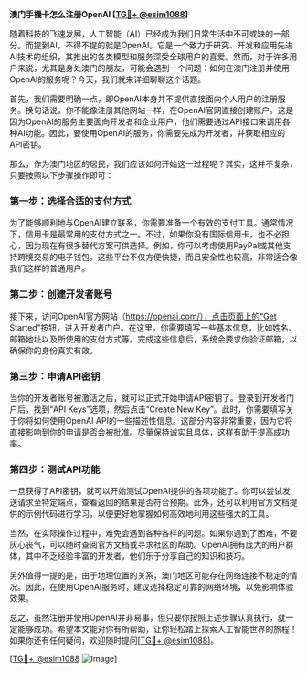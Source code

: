 **澳门手機卡怎么注册OpenAI [[TG💪+ @esim1088](https://t.me/s/esim1088)]**

随着科技的飞速发展，人工智能（AI）已经成为我们日常生活中不可或缺的一部分。而提到AI，不得不提的就是OpenAI。它是一个致力于研究、开发和应用先进AI技术的组织，其推出的各类模型和服务深受全球用户的喜爱。然而，对于许多用户来说，尤其是身处澳门的朋友，可能会遇到一个问题：如何在澳门注册并使用OpenAI的服务呢？今天，我们就来详细聊聊这个话题。

首先，我们需要明确一点，即OpenAI本身并不提供直接面向个人用户的注册服务。换句话说，你不能像注册其他网站一样，在OpenAI官网直接创建账户。这是因为OpenAI的服务主要面向开发者和企业用户，他们需要通过API接口来调用各种AI功能。因此，要使用OpenAI的服务，你需要先成为开发者，并获取相应的API密钥。

那么，作为澳门地区的居民，我们应该如何开始这一过程呢？其实，这并不复杂，只要按照以下步骤操作即可：

### 第一步：选择合适的支付方式

为了能够顺利地与OpenAI建立联系，你需要准备一个有效的支付工具。通常情况下，信用卡是最常用的支付方式之一。不过，如果你没有国际信用卡，也不必担心，因为现在有很多替代方案可供选择。例如，你可以考虑使用PayPal或其他支持跨境交易的电子钱包。这些平台不仅方便快捷，而且安全性也较高，非常适合像我们这样的普通用户。

### 第二步：创建开发者账号

接下来，访问OpenAI官方网站（https://openai.com/），点击页面上的“Get Started”按钮，进入开发者门户。在这里，你需要填写一些基本信息，比如姓名、邮箱地址以及所使用的支付方式等。完成这些信息后，系统会要求你验证邮箱，以确保你的身份真实有效。

### 第三步：申请API密钥

当你的开发者账号被激活之后，就可以正式开始申请API密钥了。登录到开发者门户后，找到“API Keys”选项，然后点击“Create New Key”。此时，你需要填写关于你将如何使用OpenAI API的一些描述性信息。这部分内容非常重要，因为它将直接影响到你的申请是否会被批准。尽量保持诚实且具体，这样有助于提高成功率。

### 第四步：测试API功能

一旦获得了API密钥，就可以开始测试OpenAI提供的各项功能了。你可以尝试发送请求至特定端点，查看返回的结果是否符合预期。此外，还可以利用官方文档提供的示例代码进行学习，以便更好地掌握如何高效地利用这些强大的工具。

当然，在实际操作过程中，难免会遇到各种各样的问题。如果你遇到了困难，不要灰心丧气，可以随时查阅官方文档或寻求社区的帮助。OpenAI拥有庞大的用户群体，其中不乏经验丰富的开发者，他们乐于分享自己的知识和技巧。

另外值得一提的是，由于地理位置的关系，澳门地区可能存在网络连接不稳定的情况。因此，在使用OpenAI服务时，建议选择稳定可靠的网络环境，以免影响体验效果。

总之，虽然注册并使用OpenAI并非易事，但只要你按照上述步骤认真执行，就一定能够成功。希望本文能对你有所帮助，让你轻松踏上探索人工智能世界的旅程！如果你还有任何疑问，欢迎随时提问[[TG💪+ @esim1088](https://t.me/s/esim1088)]。

[[TG💪+ @esim1088](https://t.me/s/esim1088) ![Image](https://i.postimg.cc/4NQfJmqS/Snipaste-2025-05-13-00-14-12.png)]